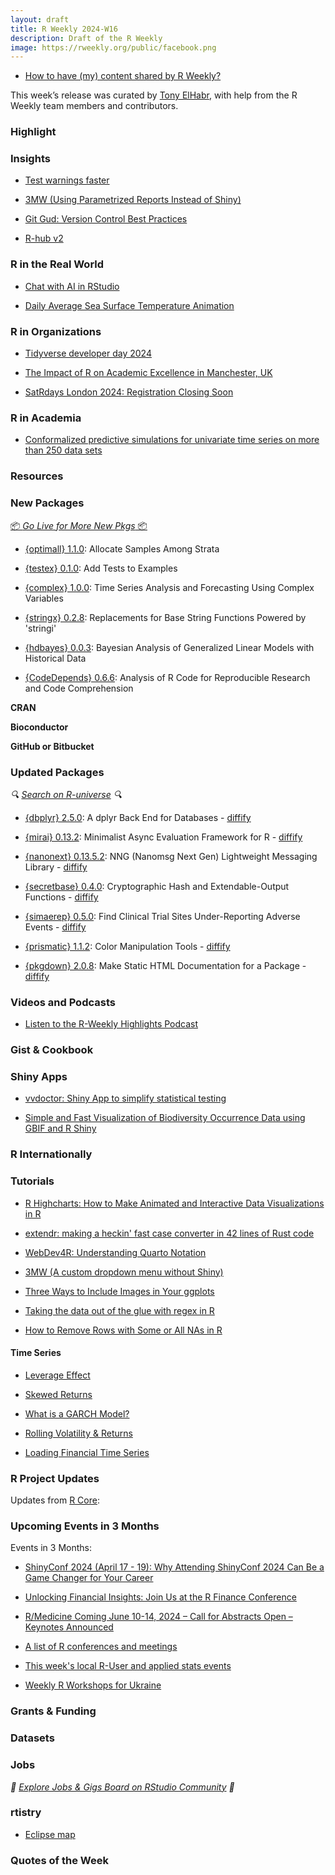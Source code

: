 ```yaml
---
layout: draft
title: R Weekly 2024-W16
description: Draft of the R Weekly
image: https://rweekly.org/public/facebook.png
---
```


+ [How to have (my) content shared by R Weekly?](https://github.com/rweekly/rweekly.org#how-to-have-my-content-shared-by-r-weekly)

This week’s release was curated by [Tony ElHabr](https://tonyelhabr.rbind.io/), with help from the R Weekly team members and contributors.

### Highlight



### Insights

+ [Test warnings faster](https://mm218.dev/posts/2024-04-12-testing-expensive-functions/)

+ [3MW (Using Parametrized Reports Instead of Shiny)](https://3mw.albert-rapp.de/p/parametrized-reports-instead-of-shiny)

+ [Git Gud: Version Control Best Practices](https://www.appsilon.com/post/git-best-practices)

+ [R-hub v2](https://blog.r-hub.io/2024/04/11/rhub2/)

### R in the Real World

+ [Chat with AI in RStudio](https://blogs.rstudio.com/tensorflow/posts/2024-04-04-chat-with-llms-using-chattr)

+ [Daily Average Sea Surface Temperature Animation](https://kieranhealy.org/blog/archives/2024/04/12/daily-average-sea-surface-temperature-animation/)

### R in Organizations

+ [Tidyverse developer day 2024](https://www.tidyverse.org/blog/2024/04/tdd-2024/)

+ [The Impact of R on Academic Excellence in Manchester, UK](https://www.r-consortium.org/blog/2024/04/10/the-impact-of-r-on-academic-excellence-in-manchester-uk)

+ [SatRdays London 2024: Registration Closing Soon](https://www.jumpingrivers.com/blog/satrdays-london-2024-registration-closing/)

### R in Academia


+ [Conformalized predictive simulations for univariate time series on more than 250 data sets](https://thierrymoudiki.github.io/blog/2024/04/07/r/conformal-time-series)

### Resources



### New Packages

<p class="added-hostname"><a href="https://rweekly.org/live" target="_blank" class="externalLink">📦 <i>Go Live for More New Pkgs</i> 📦</a></p>

+ [{optimall} 1.1.0](https://cran.r-project.org/package=optimall): Allocate Samples Among Strata

+ [{testex} 0.1.0](https://cran.r-project.org/package=testex): Add Tests to Examples

+ [{complex} 1.0.0](https://cran.r-project.org/package=complex): Time Series Analysis and Forecasting Using Complex Variables

+ [{stringx} 0.2.8](https://cran.r-project.org/package=stringx): Replacements for Base String Functions Powered by 'stringi'

+ [{hdbayes} 0.0.3](https://cran.r-project.org/package=hdbayes): Bayesian Analysis of Generalized Linear Models with Historical Data

+ [{CodeDepends} 0.6.6](https://cran.r-project.org/package=CodeDepends): Analysis of R Code for Reproducible Research and Code Comprehension

**CRAN**



**Bioconductor**



**GitHub or Bitbucket**



### Updated Packages

<i>🔍 [Search on R-universe](https://r-universe.dev/search/) 🔍</i>

+ [{dbplyr} 2.5.0](https://www.tidyverse.org/blog/2024/04/dbplyr-2-5-0/): A dplyr Back End for Databases - [diffify](https://diffify.com/R/dbplyr/2.4.0/2.5.0)

+ [{mirai} 0.13.2](https://cran.r-project.org/package=mirai): Minimalist Async Evaluation Framework for R - [diffify](https://diffify.com/R/mirai)

+ [{nanonext} 0.13.5.2](https://cran.r-project.org/package=nanonext): NNG (Nanomsg Next Gen) Lightweight Messaging Library - [diffify](https://diffify.com/R/nanonext)

+ [{secretbase} 0.4.0](https://cran.r-project.org/package=secretbase): Cryptographic Hash and Extendable-Output Functions - [diffify](https://diffify.com/R/secretbase)

+ [{simaerep} 0.5.0](https://www.datisticsblog.com/2024/04/simaerep-v0.5.0/): Find Clinical Trial Sites Under-Reporting Adverse Events - [diffify](https://diffify.com/R/simaerep/0.4.3/0.5.0)

+ [{prismatic} 1.1.2](https://cran.r-project.org/package=prismatic): Color Manipulation Tools - [diffify](https://diffify.com/R/prismatic)

+ [{pkgdown} 2.0.8](https://cran.r-project.org/package=pkgdown): Make Static HTML Documentation for a Package - [diffify](https://diffify.com/R/pkgdown)

### Videos and Podcasts

+ [Listen to the R-Weekly Highlights Podcast](https://serve.podhome.fm/r-weekly-highlights)


### Gist & Cookbook



### Shiny Apps

+ [vvdoctor: Shiny App to simplify statistical testing](https://vusaverse.github.io/posts/vvdoctor_alpha_release.html)

+ [Simple and Fast Visualization of Biodiversity Occurrence Data using GBIF and R Shiny](https://geekcologist.wordpress.com/2024/04/09/simple-and-fast-visualization-of-biodiversity-occurrence-data-using-gbif-and-r-shiny/)

### R Internationally



### Tutorials

+ [R Highcharts: How to Make Animated and Interactive Data Visualizations in R](https://www.appsilon.com/post/r-highcharts)

+ [extendr: making a heckin' fast case converter in 42 lines of Rust code](https://extendr.github.io/user-guide/heckin-case-converter.html)

+ [WebDev4R: Understanding Quarto Notation](https://albert-rapp.de/posts/web_dev/08_quarto_notation/08_quarto_notation.html)

+ [3MW (A custom dropdown menu without Shiny)](https://3mw.albert-rapp.de/p/custom-dropdown)

+ [Three Ways to Include Images in Your ggplots](https://albert-rapp.de/posts/ggplot2-tips/27_images/27_images.html)

+ [Taking the data out of the glue with regex in R](https://www.spsanderson.com/steveondata/posts/2024-04-12/index.html)

+ [How to Remove Rows with Some or All NAs in R](https://www.spsanderson.com/steveondata/posts/2024-04-09/index.html)

#### Time Series

+ [Leverage Effect](https://datawookie.dev/blog/2024/04/leverage-effect/)

+ [Skewed Returns](https://datawookie.dev/blog/2024/04/skewed-returns/)

+ [What is a GARCH Model?](https://datawookie.dev/blog/2024/04/what-is-a-garch-model/)

+ [Rolling Volatility & Returns](https://datawookie.dev/blog/2024/04/rolling-volatility-returns/)

+ [Loading Financial Time Series](https://datawookie.dev/blog/2024/04/loading-financial-time-series/)


<!--<div class="post-more-begin></div><div class="post-more-end"></div>-->

### R Project Updates

Updates from [R Core](http://developer.r-project.org/blosxom.cgi/R-devel/NEWS):


### Upcoming Events in 3 Months

Events in 3 Months:

+ [ShinyConf 2024 (April 17 - 19): Why Attending ShinyConf 2024 Can Be a Game Changer for Your Career](https://www.appsilon.com/post/shinyconf2024-career-game-changer)

+ [Unlocking Financial Insights: Join Us at the R Finance Conference](https://www.r-consortium.org/blog/2024/04/04/unlocking-financial-insights-join-us-at-the-r-finance-conference)

+ [R/Medicine Coming June 10-14, 2024 – Call for Abstracts Open – Keynotes Announced](https://www.r-consortium.org/events/2024/04/05/r-medicine-coming-june-10-14-2024)

+ [A list of R conferences and meetings](https://jumpingrivers.github.io/meetingsR/events.html)

+ [This week's local R-User and applied stats events](https://community.rstudio.com/c/irl)

+ [Weekly R Workshops for Ukraine](https://sites.google.com/view/dariia-mykhailyshyna/main/r-workshops-for-ukraine)

### Grants & Funding


### Datasets


### Jobs

<i>💼 [Explore Jobs & Gigs Board on RStudio Community](https://community.rstudio.com/c/jobs/) 💼</i>

### rtistry

+ [Eclipse map](https://r.iresmi.net/posts/2024/eclipse/index.html)

### Quotes of the Week
